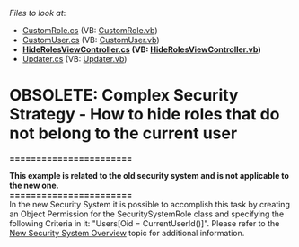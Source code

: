 <!-- default file list -->
*Files to look at*:

* [CustomRole.cs](./CS/DXExample.Module/CustomRole.cs) (VB: [CustomRole.vb](./VB/DXExample.Module/CustomRole.vb))
* [CustomUser.cs](./CS/DXExample.Module/CustomUser.cs) (VB: [CustomUser.vb](./VB/DXExample.Module/CustomUser.vb))
* **[HideRolesViewController.cs](./CS/DXExample.Module/HideRolesViewController.cs) (VB: [HideRolesViewController.vb](./VB/DXExample.Module/HideRolesViewController.vb))**
* [Updater.cs](./CS/DXExample.Module/Updater.cs) (VB: [Updater.vb](./VB/DXExample.Module/Updater.vb))
<!-- default file list end -->
# OBSOLETE: Complex Security Strategy - How to hide roles that do not belong to the current user


<p><strong>=======================</strong></p><p><strong>This example is related to the old security system and is not applicable to the new one.</strong><strong><br />
=======================</strong><strong><br />
</strong>In the new Security System it is possible to accomplish this task by creating an Object Permission for the SecuritySystemRole class and specifying the following Criteria in it: "Users[Oid = CurrentUserId()]". Please refer to the <a href="http://documentation.devexpress.com/#Xaf/CustomDocument3366"><u>New Security System Overview</u></a> topic for additional information.</p>

<br/>


